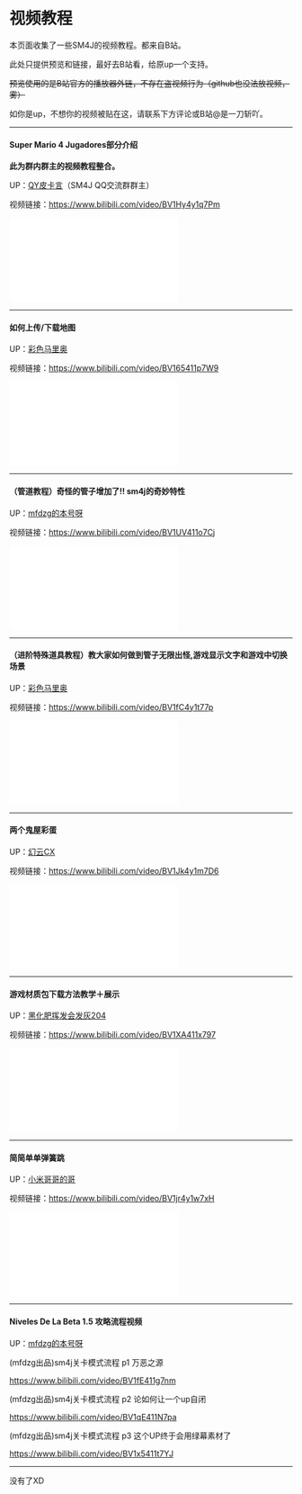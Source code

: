 # 视频教程

本页面收集了一些SM4J的视频教程。都来自B站。

此处只提供预览和链接，最好去B站看，给原up一个支持。

~~预览使用的是B站官方的播放器外链，不存在盗视频行为（github也没法放视频，雾）~~

如你是up，不想你的视频被贴在这，请联系下方评论或B站@是一刀斩吖。

------

#### Super Mario 4 Jugadores部分介绍

**此为群内群主的视频教程整合。**

UP：[QY皮卡言](https://space.bilibili.com/501699358)（SM4J QQ交流群群主）

视频链接：https://www.bilibili.com/video/BV1Hy4y1q7Pm

<iframe src="//player.bilibili.com/player.html?aid=800422753&bvid=BV1Hy4y1q7Pm&cid=260380707&page=1" scrolling="no" border="0" frameborder="no" framespacing="0" allowfullscreen="true"> </iframe>

------

#### 如何上传/下载地图

UP：[彩色马里奥](https://space.bilibili.com/399061775)

视频链接：https://www.bilibili.com/video/BV165411p7W9

<iframe src="//player.bilibili.com/player.html?aid=455891437&bvid=BV165411p7W9&cid=198639613&page=1" scrolling="no" border="0" frameborder="no" framespacing="0" allowfullscreen="true"> </iframe>

------

#### （管道教程）奇怪的管子增加了!! sm4j的奇妙特性

UP：[mfdzg的本号呀](https://space.bilibili.com/239332777)

视频链接：https://www.bilibili.com/video/BV1UV411o7Cj

<iframe src="//player.bilibili.com/player.html?aid=412768323&bvid=BV1UV411o7Cj&cid=180941877&page=1" scrolling="no" border="0" frameborder="no" framespacing="0" allowfullscreen="true"> </iframe>

------

#### （进阶特殊道具教程）教大家如何做到管子无限出怪,游戏显示文字和游戏中切换场景

UP：[彩色马里奥](https://space.bilibili.com/399061775)

视频链接：https://www.bilibili.com/video/BV1fC4y1t77p

<iframe src="//player.bilibili.com/player.html?aid=796907511&bvid=BV1fC4y1t77p&cid=229923238&page=1" scrolling="no" border="0" frameborder="no" framespacing="0" allowfullscreen="true"> </iframe>

------

#### 两个鬼屋彩蛋

UP：[幻云CX](https://space.bilibili.com/176316493)

视频链接：https://www.bilibili.com/video/BV1Jk4y1m7D6

<iframe src="//player.bilibili.com/player.html?aid=754048982&bvid=BV1Jk4y1m7D6&cid=217298412&page=1" scrolling="no" border="0" frameborder="no" framespacing="0" allowfullscreen="true"> </iframe>

------

#### 游戏材质包下载方法教学＋展示

UP：[黑化肥挥发会发灰204](https://space.bilibili.com/478200847)

视频链接：https://www.bilibili.com/video/BV1XA411x797

<iframe src="//player.bilibili.com/player.html?aid=330462406&bvid=BV1XA411x797&cid=258937762&page=1" scrolling="no" border="0" frameborder="no" framespacing="0" allowfullscreen="true"> </iframe>

------

#### 简简单单弹簧跳

UP：[小米哥哥的哥](https://space.bilibili.com/398480314)

视频链接：https://www.bilibili.com/video/BV1jr4y1w7xH

<iframe src="//player.bilibili.com/player.html?aid=755103476&bvid=BV1jr4y1w7xH&cid=249045349&page=1" scrolling="no" border="0" frameborder="no" framespacing="0" allowfullscreen="true"> </iframe>

------

#### Niveles De La Beta 1.5 攻略流程视频

UP：[mfdzg的本号呀](https://space.bilibili.com/239332777)

(mfdzg出品)sm4j关卡模式流程 p1 万恶之源

https://www.bilibili.com/video/BV1fE411g7nm

(mfdzg出品)sm4j关卡模式流程 p2 论如何让一个up自闭

https://www.bilibili.com/video/BV1qE411N7pa

(mfdzg出品)sm4j关卡模式流程 p3 这个UP终于会用绿幕素材了

https://www.bilibili.com/video/BV1x5411t7YJ

------

没有了XD